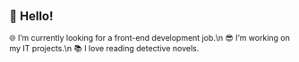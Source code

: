 ## 👋 Hello!

🌐 I’m currently looking for a front-end development job.\n
😎 I’m working on my IT projects.\n
📚 I love reading detective novels.
